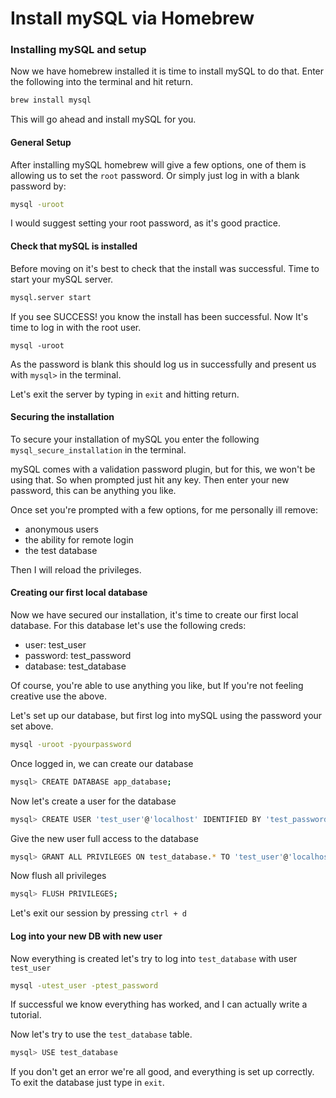 # Install mySQL via Homebrew

### Installing mySQL and setup

Now we have homebrew installed it is time to install mySQL to do that. Enter the following into the terminal and hit return.

```bash
brew install mysql
```

This will go ahead and install mySQL for you.

#### General Setup

After installing mySQL homebrew will give a few options, one of them is allowing us to set the `root` password. Or simply just log in with a blank password by:

```bash
mysql -uroot
```

I would suggest setting your root password, as it's good practice.

#### Check that mySQL is installed

Before moving on it's best to check that the install was successful. Time to start your mySQL server.

```bash
mysql.server start
```

If you see SUCCESS! you know the install has been successful. Now It's time to log in with the root user.

```
mysql -uroot
```

As the password is blank this should log us in successfully and present us with `mysql>` in the terminal.

Let's exit the server by typing in `exit` and hitting return.

#### Securing the installation

To secure your installation of mySQL you enter the following `mysql_secure_installation` in the terminal.

mySQL comes with a validation password plugin, but for this, we won't be using that. So when prompted just hit any key. Then enter your new password, this can be anything you like.

Once set you're prompted with a few options, for me personally ill remove:

-   anonymous users
-   the ability for remote login
-   the test database

Then I will reload the privileges.

#### Creating our first local database

Now we have secured our installation, it's time to create our first local database. For this database let's use the following creds:

-   user: test_user
-   password: test_password
-   database: test_database

Of course, you're able to use anything you like, but If you're not feeling creative use the above.

Let's set up our database, but first log into mySQL using the password your set above.

```bash
mysql -uroot -pyourpassword
```

Once logged in, we can create our database

```bash
mysql> CREATE DATABASE app_database;
```

Now let's create a user for the database

```bash
mysql> CREATE USER 'test_user'@'localhost' IDENTIFIED BY 'test_password';
```

Give the new user full access to the database

```bash
mysql> GRANT ALL PRIVILEGES ON test_database.* TO 'test_user'@'localhost';
```

Now flush all privileges

```bash
mysql> FLUSH PRIVILEGES;
```

Let's exit our session by pressing `ctrl + d`

#### Log into your new DB with new user

Now everything is created let's try to log into `test_database` with user `test_user`

```bash
mysql -utest_user -ptest_password
```

If successful we know everything has worked, and I can actually write a tutorial.

Now let's try to use the `test_database` table.

```bash
mysql> USE test_database
```

If you don't get an error we're all good, and everything is set up correctly. To exit the database just type in `exit`.
